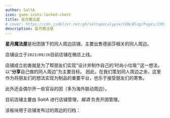 ```yaml
---
author: SaltA
icon: game-icons:locked-chest
title: 星月魔法屋
# cover: https://cdn.jsdelivr.net/gh/saltapocalypse/CDN/Blog/Pages/230716/Cover.png
description: 星月魔法屋
---
```


<!-- more -->

**星月魔法屋**是社团旗下的同人周边店铺，主要出售德丽莎相关的同人周边。

店铺设立于`2023/09/26`目前店铺在微店上线。

店铺成立初衷就是为了帮朋友们实现“设计并制作自己的‘时尚小垃圾’”这一想法，以“**分享**自己做的同人周边”为主要目标。
因此，在我们策划同人周边之余，这里作为将朋友们的想法实现为制品的重要平台，也乐于接受朋友们的寄售。

此外还会偶尔开一些官谷的团（多为海外联动周边）。

目前店铺主要由 *SaltA* 进行店铺管理，*猫酒* 负责开团管理。

该板块用于店铺发布过的周边的归档：

<div class="catalog-display-container">
  <Catalog base='/cabinet/' />
</div>

